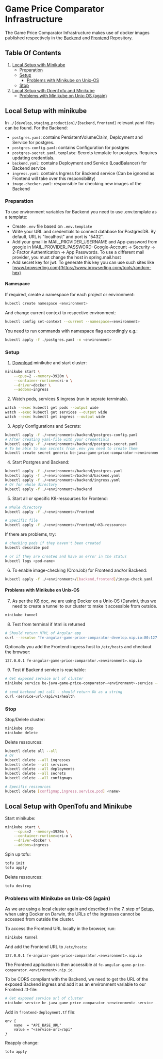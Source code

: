 # Game Price Comparator Infrastructure

The Game Price Comparator Infrastructure makes use of docker images published respectively in the [Backend]((https://github.com/kirdreamer/GamePriceComparator)) and [Frontend](https://github.com/derReiskanzler/fe-angular-game-price-comparator) Repository.

## Table Of Contents
1. [Local Setup with Minikube](#local-setup-with-minikube)
    - [Preparation](#preparation)
    - [Setup](#setup)
        - [Problems with Minikube on Unix-OS](#problems-with-minikube-on-unix-os)
    - [Stop](#stop)
2. [Local Setup with OpenTofu and Minikube](#local-setup-with-opentofu-and-minikube)
    - [Problems with Minikube on Unix-OS (again)](#problems-with-minikube-on-unix-os-again)

## Local Setup with minikube

In `./[develop,staging,production]/[backend,frontend]` relevant yaml-files can be found.
For the Backend:
   - `postgres.yaml`: contains PersistentVolumeClaim, Deployment and Service for postgres. 
   - `postgres-config.yaml`: contains Configuration for postgres
   - `postgres-secret.yaml.template`: Secrets template for postgres. Requires updating credentials.
   - `backend.yaml`: contains Deployment and Service (LoadBalancer) for Backend service
   - `ingress.yaml`:  contains Ingress for Backend service (Can be ignored as Frontend will take over this responsibility)
   - `image-checker.yaml`: responsible for checking new images of the Backend

### Preparation
To use environment variables for Backend you need to use .env.template as a template: 

- Create `.env` file based on `.env.template`
- Write your URL and credentials to connect database for PostgresDB. By default, URL is "localhost" and port is "5432".
- Add your gmail in MAIL_PROVIDER_USERNAME and App-password from google in MAIL_PROVIDER_PASSWORD: Google-Account -> Security -> 2-Factor Authentication -> App Passwords. To use a different mail provider, you must change the host in spring.mail.host
- Add secret key for jwt. To generate this key you can use such sites like [www.browserling.com](https://www.browserling.com/tools/random-hex)

#### Namespace

If required, create a namespace for each project or environment:
``` bash
kubectl create namespace <environment>
```

And change current context to respective environment:
``` bash
kubectl config set-context --current --namespace=<environment>
``` 

You need to run commands with namespace flag accordingly e.g.:
``` bash
kubectl apply -f ./postgres.yaml -n <environment>
``` 

### Setup

1. [Download](https://minikube.sigs.k8s.io/docs/start/?arch=%2Fmacos%2Farm64%2Fstable%2Fbinary+download) minikube and start cluster:
``` bash
minikube start \
    --cpus=2 --memory=3920m \
    --container-runtime=cri-o \
    --driver=docker \
    --addons=ingress
```

2. Watch pods, services & ingress (run in seprate terminals).
``` bash
watch --exec kubectl get pods --output wide
watch --exec kubectl get services --output wide
watch --exec kubectl get ingress --output wide
```

3. Apply Configurations and Secrets:
``` bash
kubectl apply -f ./<environment>/backend/postgres-config.yaml
# After creating yaml-file with your credentials
kubectl apply -f ./<environment>/backend/postgres-secret.yaml
# To be able to use secrets from .env you need to create them
kubectl create secret generic be-java-game-price-comparator-<environment>-secret --from-env-file=.env
```

4. Start Postgres and Backend:

``` bash
kubectl apply -f ./<environment>/backend/postgres.yaml
kubectl apply -f ./<environment>/backend/backend.yaml
kubectl apply -f ./<environment>/backend/ingress.yaml
# Or for whole directory
kubectl apply -f ./<environment>/backend
```

5. Start all or specific K8-ressources for Frontend:
``` bash
# Whole directory
kubectl apply -f ./<environment>/frontend

# Specific file
kubectl apply -f ./<environment>/frontend/<K8-ressource>
```

If there are problems, try:
``` bash
# checking pods if they haven't been created
kubectl describe pod

# or if they are created and have an error in the status
kubectl logs <pod-name>
```

6. To enable image-checking (CronJob) for Frontend and/or Backend:

``` bash
kubectl apply -f ./<environment>/[backend,frontend]/image-check.yaml
```

#### Problems with Minikube on Unix-OS

7. As per the [K8 doc](https://kubernetes.io/docs/tasks/access-application-cluster/ingress-minikube/#create-an-ingress), we are using Docker on a Unix-OS (Darwin), thus we need to create a tunnel to our cluster to make it accessible from outside.
``` bash
minikube tunnel
```

8. Test from terminal if html is returned
``` bash
# Should return HTML of Angular app
curl --resolve "fe-angular-game-price-comparator-develop.nip.io:80:127.0.0.1" -i http://fe-angular-game-price-comparator-develop.nip.io
```

Optionally you add the Frontend ingress host to `/etc/hosts` and checkout the browser:
```
127.0.0.1 fe-angular-game-price-comparator.<environment>.nip.io
```

9. Test if Backend service is reachable:
``` bash
# Get exposed service url of cluster
minikube service be-java-game-price-comparator-<environment>-service --url

# send backend api call - should return Ok as a string
curl <service-url>/api/v1/health
```

### Stop

Stop/Delete cluster:
``` bash
minikube stop
minikube delete
```


Delete ressources:
``` bash
kubectl delete all --all
# Or
kubectl delete --all ingresses
kubectl delete --all services
kubectl delete --all deployments
kubectl delete --all secrets
kubectl delete --all configmaps

# Specific ressources
kubectl delete [configmap,ingress,service,pod] <name>
```

## Local Setup with OpenTofu and Minikube

Start minikube:
``` bash
minikube start \
    --cpus=2 --memory=3920m \
    --container-runtime=cri-o \
    --driver=docker \
    --addons=ingress
```

Spin up tofu:
``` bash
tofu init
tofu apply
```

Delete ressources:
``` bash
tofu destroy
```

### Problems with Minikube on Unix-OS (again)

As we are using a local cluster again and described in the 7. step of [Setup](#setup), when using Docker on Darwin, the URLs of the ingresses cannot be accessed from outside the cluster.

To access the Frontend URL locally in the browser, run:
```bash
minikube tunnel
```

And add the Frontend URL to `/etc/hosts`:
```
127.0.0.1 fe-angular-game-price-comparator.<environment>.nip.io
```

The Frontend application is then accessible at `fe-angular-game-price-comparator.<environment>.nip.io`.

To be CORS compliant with the Backend, we need to get the URL of the exposed Backend ingress and add it as an environment variable to our Frontend .tf-file:
```bash
# Get exposed service url of cluster
minikube service be-java-game-price-comparator-<environment>-service --url
```

Add in `frontend-deployment.tf` file:
```
env {
    name  = "API_BASE_URL"
    value = "<service-url>/api"
}
```

Reapply change:
```bash
tofu apply
```